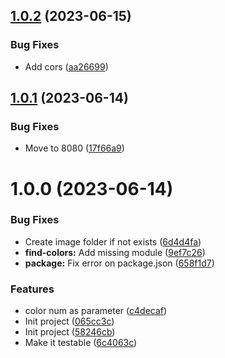 ## [1.0.2](https://github.com/technologiestiftung/eyes-of-ai-color-thief/compare/v1.0.1...v1.0.2) (2023-06-15)


### Bug Fixes

* Add cors ([aa26699](https://github.com/technologiestiftung/eyes-of-ai-color-thief/commit/aa26699a5d52baa2ed75238dfde7acf6f9b8926f))

## [1.0.1](https://github.com/technologiestiftung/eyes-of-ai-color-thief/compare/v1.0.0...v1.0.1) (2023-06-14)


### Bug Fixes

* Move to 8080 ([17f66a9](https://github.com/technologiestiftung/eyes-of-ai-color-thief/commit/17f66a9471e9b3ac9e2111e9a40b215d65720c3f))

# 1.0.0 (2023-06-14)


### Bug Fixes

* Create image folder if not exists ([6d4d4fa](https://github.com/technologiestiftung/eyes-of-ai-color-thief/commit/6d4d4fa4b95939ea37d3a73319f616c37193cb02))
* **find-colors:** Add missing module ([9ef7c26](https://github.com/technologiestiftung/eyes-of-ai-color-thief/commit/9ef7c264361b9704d6a8baf1cf55e71b1bd86c06))
* **package:** Fix error on package.json ([658f1d7](https://github.com/technologiestiftung/eyes-of-ai-color-thief/commit/658f1d79950cbf1b9f337ba9a5ee0f00fe2d46a4))


### Features

* color num as parameter ([c4decaf](https://github.com/technologiestiftung/eyes-of-ai-color-thief/commit/c4decafefbfb2ada72d7813ef10178c9b08662a2))
* Init project ([065cc3c](https://github.com/technologiestiftung/eyes-of-ai-color-thief/commit/065cc3c3aedea541dc0b7f47d8a38438813f018b))
* Init project ([58246cb](https://github.com/technologiestiftung/eyes-of-ai-color-thief/commit/58246cb9341b0719664ae703b1d55778c97b9f50))
* Make it testable ([6c4063c](https://github.com/technologiestiftung/eyes-of-ai-color-thief/commit/6c4063cd916fef3bb350388b97454a6096eaeb13))
